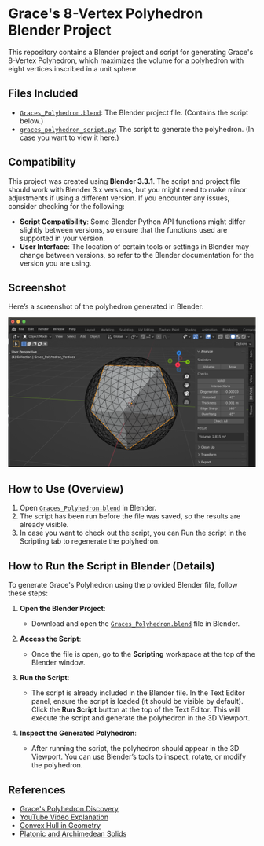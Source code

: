 # Grace's 8-Vertex Polyhedron Blender Project

This repository contains a Blender project and script for generating Grace's 8-Vertex Polyhedron, 
which maximizes the volume for a polyhedron with eight vertices inscribed in a unit sphere.

## Files Included
- [`Graces_Polyhedron.blend`](./Graces_Polyhedron.blend): The Blender project file. (Contains the script below.)
- [`graces_polyhedron_script.py`](./graces_polyhedron_script.py): The script to generate the polyhedron. (In case you want to view it here.)

## Compatibility
This project was created using **Blender 3.3.1**. The script and project file should work with Blender 3.x versions, but you might need to make minor adjustments if using a different version. If you encounter any issues, consider checking for the following:
- **Script Compatibility**: Some Blender Python API functions might differ slightly between versions, so ensure that the functions used are supported in your version.
- **User Interface**: The location of certain tools or settings in Blender may change between versions, so refer to the Blender documentation for the version you are using.

## Screenshot
Here’s a screenshot of the polyhedron generated in Blender:

![Grace's Polyhedron Screenshot](./graces_polyhedron_screenshot.png)

## How to Use (Overview)
1. Open [`Graces_Polyhedron.blend`](./Graces_Polyhedron.blend) in Blender.
2. The script has been run before the file was saved, so the results are already visible.
3. In case you want to check out the script, you can Run the script in the Scripting tab to regenerate the polyhedron.

## How to Run the Script in Blender (Details)
To generate Grace's Polyhedron using the provided Blender file, follow these steps:

1. **Open the Blender Project**:
   - Download and open the [`Graces_Polyhedron.blend`](./Graces_Polyhedron.blend) file in Blender.

2. **Access the Script**:
   - Once the file is open, go to the **Scripting** workspace at the top of the Blender window.

3. **Run the Script**:
   - The script is already included in the Blender file. In the Text Editor panel, ensure the script is loaded (it should be visible by default). Click the **Run Script** button at the top of the Text Editor. This will execute the script and generate the polyhedron in the 3D Viewport.

4. **Inspect the Generated Polyhedron**:
   - After running the script, the polyhedron should appear in the 3D Viewport. You can use Blender’s tools to inspect, rotate, or modify the polyhedron.

## References
- [Grace's Polyhedron Discovery](https://www.ams.org/journals/mcom/1963-17-082/S0025-5718-63-99183-X/S0025-5718-63-99183-X.pdf)
- [YouTube Video Explanation](https://www.youtube.com/watch?v=XZy3rXr2yeM&t=387s)
- [Convex Hull in Geometry](https://en.wikipedia.org/wiki/Convex_hull)
- [Platonic and Archimedean Solids](https://mathworld.wolfram.com/PlatonicSolid.html)
